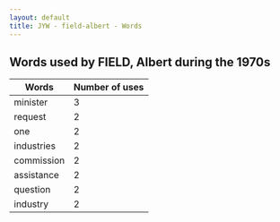 ```yaml
---
layout: default
title: JYW - field-albert - Words
---
```

## Words used by FIELD, Albert during the 1970s

| Words | Number of uses |
|--------------|----------------|
|minister|3|
|request|2|
|one|2|
|industries|2|
|commission|2|
|assistance|2|
|question|2|
|industry|2|
